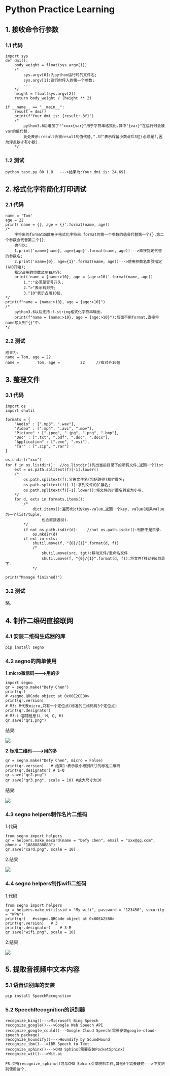 # Python Practice Learning

## 1. 接收命令行参数

### 1.1 代码

	import sys
	def dmi():
	    body_weight = float(sys.argv[1])
		/*
			sys.argv[0]:为python运行时的文件名;
			sys.argv[1]:运行时传入的第一个参数;
			...
		*/
	    height = float(sys.argv[2])
	    return body_weight / (height ** 2)
	
	if __name__ == "__main__":
	    result = dmi()
	    print(f"Your dmi is: {result:.3f}")
		/*
			python3.6后增加了f"xxxx{var}"用于字符串格式化.其中"{var}"在运行时会被var的值代替.
			此处表示:result会被result的值代替,".3f"表示保留小数点后3位(必须是f,因为浮点数才有小数).
		*/

### 1.2 测试

	python test.py 80 1.8	--->结果为:Your dmi is: 24.691

## 2. 格式化字符简化打印调试

### 2.1 代码

	name = 'Tom'
	age = 22
	print('name = {}, age = {}'.format(name, age))
	/*
		字符串的format函数用于格式化字符串.format的第一个参数的值会代替第一个{},第二个参数会代替第二个{};
		也可以:
		1.print('name={name}, age={age}'.format(name, age))--->直接指定代替的参数名;
		2.print('name={0}, age={1}'.format(name, age))--->使用参数名索引指定(从0开始);
		指定占用的位数及左右对齐:
		print('name = {name:>10}, age = (age:>10)'.format(name, age))
			1.":"必须是冒号开头;
			2.">"表示右对齐;
			3."10"表示占用10位.
	*/
	print(f"name = {name:>10}, age = {age:>10}")
	/*
		python3.6以后支持:f-string格式化字符串输出.
		print(f"name = {name:>10}, age = {age:>10}"):后面不用format,直接将name写入到"{}"中.
	*/

### 2.2 测试

	结果为:
	name = Tom, age = 22
	name =        Tom, age =         22		//右对齐10位

## 3. 整理文件

### 3.1 代码

	import os
	import shutil
	
	formats = {
	    "Audio" : [".mp3", ".wav"],
	    "Video" : [".mp4", ".avi", ".mov"],
	    "Picture" : [".jpeg", ".jpg", ".png", ".bmp"],
	    "Doc" : [".txt", ".pdf", ".doc", ".docx"],
	    "Application" : [".exe", ".msi"],
	    "Tar" : [".zip", ".rar"]
	}
	
	os.chdir(r"xxx")
	for f in os.listdir():	//os.listdir()列出当前目录下的所有文件,返回一个list
	    ext = os.path.splitext(f)[-1].lower()
		/*
			os.path.splitext(f):分离文件名(包括路径)和扩展名;
			os.path.splitext(f)[-1]:拿到文件的扩展名;
			os.path.splitext(f)[-1].lower():将文件的扩展名转变为小写.
		*/
	    for d, exts in formats.items():
			/*
				dict.items():遍历dict的key-value,返回一个key, value(如果value为一个list/tuple,
					也会直接返回).
			*/
	        if not os.path.isdir(d):	//not os.path.isdir():判断不是目录.
	            os.mkdir(d)
	        if ext in exts:
	            shutil.move(f, "{0}/{1}".format(d, f))
				/*
					shutil.move(src, tgt):移动文件/重命名文件
					shutil.move(f, "{0}/{1}".format(d, f)):将文件f移动到d目录下.
				*/
	
	print("Manage finished!")

### 3.2 测试

略.

## 4. 制作二维码直接联网

### 4.1 安装二维码生成器的库

	pip install segno

### 4.2 segno的简单使用

**1.micro微信码--->用的少**

	import segno
	qr = segno.make("Defy Chen")
	print(qr)
	# <segno.QRCode object at 0x00E2CEB0>
	print(qr.version)
	# M3: M代表micro,只有一个定位点(标准的二维码有3个定位点)
	print(qr.designator)
	# M3-L:容错信息(L, M, Q, H)
	qr.save("qr1.png")
	
结果:

![](images/micro_qrcode.png)

**2.标准二维码--->用的多**

	qr = segno.make("Defy Chen", micro = False)
	print(qr.version)   # 结果1:表示最小级别尺寸的标准二维码
	print(qr.designator) # 1-Q
	qr.save("qr2.png")
	qr.save("qr3.png", scale = 10) #放大尺寸为10

结果:

![](images/standard_qrcode.png)

### 4.3 segno helpers制作名片二维码

1.代码

	from segno import helpers
	qr = helpers.make_mecard(name = "Defy chen", email = "xxx@qq.com", phone = "18888888888")
	qr.save("card.png", scale = 10)

2.结果

![](images/card.png)

### 4.4 segno helpers制作wifi二维码

1.代码

	from segno import helpers
	qr = helpers.make_wifi(ssid = "My wifi", password = "123456", security = "WPA")
	print(qr)   #<segno.QRCode object at 0x00EA25B0>
	print(qr.version)   # 3
	print(qr.designator)    # 3-M
	qr.save("wifi.png", scale = 10)

2.结果

![](images/wifi.png)

## 5. 提取音视频中文本内容

### 5.1 语音识别库的安装

	pip install SpeechRecognition

### 5.2 SpeechRecognition的识别器

	recognize_bing()--->Microsoft Bing Speech
	recognize_google()--->Google Web Speech API
	recognize_google_could()---Google Cloud Speech(需要安装google-cloud-speech package)
	recognize_houndify()--->Houndify by SoundHound
	recognize_ibm()--->IBM Speech to Text
	recognize_sphinx()--->CMU Sphinx(需要安装PocketSphinx)
	recognize_wit()--->Wit.ai
	
	PS:只有recognize_sphinx()可与CMU Sphinx引擎脱机工作,其他6个需要联网--->中文识别使用这个.
